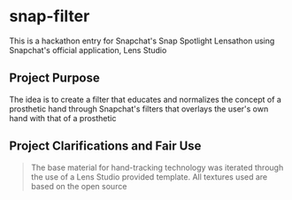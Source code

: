# snap-filter
This is a hackathon entry for Snapchat's Snap Spotlight Lensathon
using Snapchat's official application, Lens Studio

  ## Project Purpose
   The idea is to create a filter that educates and normalizes 
   the concept of a prosthetic hand through Snapchat's filters 
   that overlays the user's own hand with that of a prosthetic
   
  ## Project Clarifications and Fair Use
  > The base material for hand-tracking technology was iterated 
  > through the use of a Lens Studio provided template.
  > All textures used are based on the open source 
